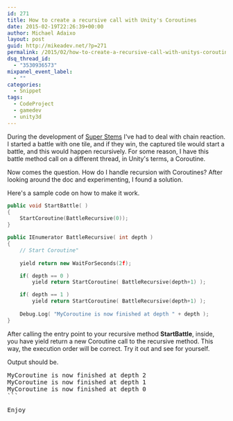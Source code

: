 ```yaml
---
id: 271
title: How to create a recursive call with Unity's Coroutines
date: 2015-02-19T22:26:39+00:00
author: Michael Adaixo
layout: post
guid: http://mikeadev.net/?p=271
permalink: /2015/02/how-to-create-a-recursive-call-with-unitys-coroutines/
dsq_thread_id:
  - "3530936573"
mixpanel_event_label:
  - ""
categories:
  - Snippet
tags:
  - CodeProject
  - gamedev
  - unity3d
---
```

During the development of [Super Stems](http://mikeadev.net/2015/02/super-stems-post-mortem/ "Super Stems Post Mortem") I've had to deal with chain reaction. I started a battle with one tile, and if they win, the captured tile would start a battle, and this would happen recursively. For some reason, I have this battle method call on a different thread, in Unity's terms, a Coroutine.

Now comes the question. How do I handle recursion with Coroutines? After looking around the doc and experimenting, I found a solution.

Here's a sample code on how to make it work.

```cpp
public void StartBattle( )
{
	StartCoroutine(BattleRecursive(0));
}

public IEnumerator BattleRecursive( int depth )
{
	// Start Coroutine"
	
	yield return new WaitForSeconds(2f);

	if( depth == 0 )
		yield return StartCoroutine( BattleRecursive(depth+1) );

	if( depth == 1 )
		yield return StartCoroutine( BattleRecursive(depth+1) );
	
	Debug.Log( "MyCoroutine is now finished at depth " + depth );
}
```

After calling the entry point to your recursive method **StartBattle**, inside, you have yield return a new Coroutine call to the recursive method. This way, the execution order will be correct. Try it out and see for yourself.

Output should be.

<pre class="wp-block-preformatted">MyCoroutine is now finished at depth 2
MyCoroutine is now finished at depth 1
MyCoroutine is now finished at depth 0
```

Enjoy